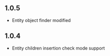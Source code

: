 ## 1.0.5

* Entity object finder modified

## 1.0.4

* Entity children insertion check mode support

